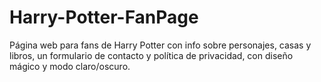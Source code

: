 # Harry-Potter-FanPage
Página web para fans de Harry Potter con info sobre personajes, casas y libros, un formulario de contacto y política de privacidad, con diseño mágico y modo claro/oscuro.

